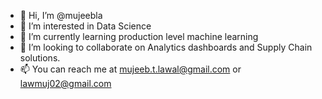 - 👋 Hi, I’m @mujeebla
- 👀 I’m interested in Data Science
- 🌱 I’m currently learning production level machine learning
- 💞️ I’m looking to collaborate on Analytics dashboards and Supply Chain solutions.
- 📫 You can reach me at mujeeb.t.lawal@gmail.com or lawmuj02@gmail.com

<!---
mujeebla/mujeebla is a ✨ special ✨ repository because its `README.md` (this file) appears on your GitHub profile.
You can click the Preview link to take a look at your changes.
--->
